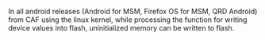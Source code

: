 In all android releases (Android for MSM, Firefox OS for MSM, QRD Android) from CAF using the linux kernel, while processing the function for writing device values into flash, uninitialized memory can be written to flash.